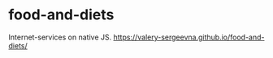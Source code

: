 # food-and-diets
Internet-services on native JS.
https://valery-sergeevna.github.io/food-and-diets/


